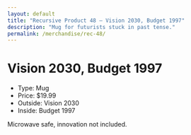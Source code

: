 ```yaml
---
layout: default
title: "Recursive Product 48 — Vision 2030, Budget 1997"
description: "Mug for futurists stuck in past tense."
permalink: /merchandise/rec-48/
---
```


# Vision 2030, Budget 1997

- Type: Mug
- Price: $19.99
- Outside: Vision 2030
- Inside: Budget 1997

Microwave safe, innovation not included.
